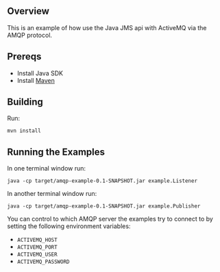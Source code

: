 ## Overview

This is an example of how use the Java JMS api with ActiveMQ via the AMQP protocol.

## Prereqs

- Install Java SDK
- Install [Maven](http://maven.apache.org/download.html) 

## Building

Run:

    mvn install

## Running the Examples

In one terminal window run:

    java -cp target/amqp-example-0.1-SNAPSHOT.jar example.Listener

In another terminal window run:

    java -cp target/amqp-example-0.1-SNAPSHOT.jar example.Publisher

You can control to which AMQP server the examples try to connect to by
setting the following environment variables: 

* `ACTIVEMQ_HOST`
* `ACTIVEMQ_PORT`
* `ACTIVEMQ_USER`
* `ACTIVEMQ_PASSWORD`